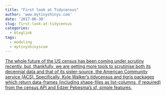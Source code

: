 ```yaml
---
title: "First look at Tidycensus"
author: 'www.mytinyshinys.com'
date: '2017-06-30'
slug: first-look-at-tidycensus
categories:
  - bloglink
tags:
  - modeling
  - mytinyshinyscom
---
```


[The whole future of the US census has been coming under scrutiny recently, but, thankfully, we are getting more tools to scrutinise both its decennial data and that of its sister-source, the American Community service (ACS). Specifically, Kyle Walker’s tidycensus and tigris packages which return data-frames (including shape-files as list-columns, if required) from the census API and Edzer Pebesma’s sf, simple features,<i class="fas fa-external-link-alt"></i>](https://www.mytinyshinys.com/2017/06/30/tidycensus/)


